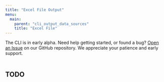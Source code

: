 ```yaml
---
title: "Excel File Output"
menu:
  main:
    parent: "cli_output_data_sources"
    title: "Excel File"
---
```


<div class="bp3-callout">The CLI is in early alpha. Need help getting started, or found a bug? <a href="https://github.com/telemetryjet/telemetryjet-cli/issues/new">Open an Issue</a> on our GitHub repository. We appreciate your patience and early support.
</div>
<br />

## TODO